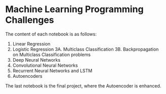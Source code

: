 # Machine Learning Programming Challenges

The content of each notebook is as follows:

1. Linear Regression
2. Logistic Regression
3A. Multiclass Classification
3B. Backpropagation on Multiclass Classification problems
4. Deep Neural Networks
5. Convolutional Neural Networks
6. Recurrent Neural Networks and LSTM
7. Autoencoders

The last notebook is the final project, where the Autoencoder is enhanced.
